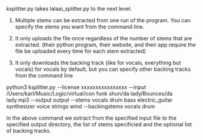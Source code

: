 

ksplitter.py takes lalaai_splitter.py to the next level.

1. Multiple stems can be extracted from one run of the program.  You can specify the stems you want from the command line.

1. It only uploads the file once regardless of the number of stems that are extracted.  (their python program, their website, and their app require the file be uploaded every time for each stem extracted)

3. It only downloads the backing track (like for vocals, everything but vocals) for vocals by default, but you can specify other backing tracks from the command line

python3 ksplitter.py --license xxxxxxxxxxxxxxxx --input /Users/karl/Music/Logic/virtual/con funk shun/da lady/Bounces/da lady.mp3 --output output --stems vocals drum bass electric_guitar synthesizer voice strings wind --backingstems vocals drum

In the above command we extract from the specified input file to the specified output directory, the list of stems specificied and the optional list of backing tracks.


